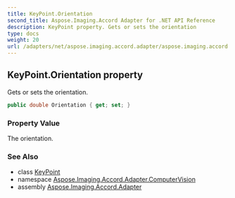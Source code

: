 ```yaml
---
title: KeyPoint.Orientation
second_title: Aspose.Imaging.Accord Adapter for .NET API Reference
description: KeyPoint property. Gets or sets the orientation
type: docs
weight: 20
url: /adapters/net/aspose.imaging.accord.adapter/aspose.imaging.accord.adapter.computervision/keypoint/orientation/
---
```

## KeyPoint.Orientation property

Gets or sets the orientation.

```csharp
public double Orientation { get; set; }
```

### Property Value

The orientation.

### See Also

* class [KeyPoint](../)
* namespace [Aspose.Imaging.Accord.Adapter.ComputerVision](../../../aspose.imaging.accord.adapter.computervision/)
* assembly [Aspose.Imaging.Accord.Adapter](../../../)


